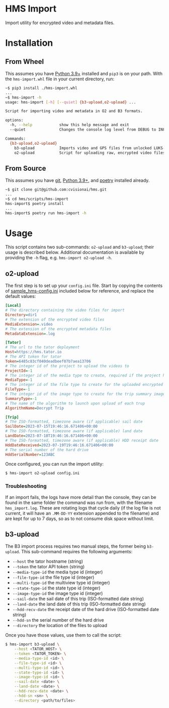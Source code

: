 # HMS Import

Import utility for encrypted video and metadata files.

# Installation

## From Wheel

This assumes you have [Python 3.9+](https://www.python.org/downloads/) installed and `pip3` is on
your path. With the `hms-import.whl` file in your current directory, run:

```bash
~$ pip3 install ./hms-import.whl
...
~$ hms-import -h
usage: hms-import [-h] [--quiet] {b3-upload,o2-upload} ...

Script for importing video and metadata in O2 and B3 formats.

options:
  -h, --help            show this help message and exit
  --quiet               Changes the console log level from DEBUG to INFO

Commands:
  {b3-upload,o2-upload}
    b3-upload           Imports video and GPS files from unlocked LUKS-encrypted device
    o2-upload           Script for uploading raw, encrypted video files.
```

## From Source

This assumes you have [git](https://git-scm.com/book/en/v2/Getting-Started-Installing-Git), [Python
3.9+](https://www.python.org/downloads/), and
[poetry](https://python-poetry.org/docs/#osx--linux--bashonwindows-install-instructions) installed
already.

```bash
~$ git clone git@github.com:cvisionai/hms.git
...
~$ cd hms/scripts/hms-import
hms-import$ poetry install
...
hms-import$ poetry run hms-import -h
```

# Usage

This script contains two sub-commands: `o2-upload` and `b3-upload`; their usage is described below.
Additional documentation is available by providing the `-h` flag, e.g. `hms-import o2-upload -h`.

## o2-upload

The first step is to set up your `config.ini` file. Start by copying the contents of
[sample_hms-config.ini](./sample_hms-config.ini) included below for reference, and replace the
default values:

```ini
[Local]
# The directory containing the video files for import
Directory=dir1
# The extension of the encrypted video files
MediaExtension=.video
# The extension of the encrypted metadata files
MetadataExtension=.log

[Tator]
# The url to the tator deployment
Host=https://hms.tator.io
# The API token for tator
Token=6485c83cf040deadbeef07b7aea13706
# The integer id of the project to upload the videos to
ProjectId=-1
# The integer id of the media type to create, required if the project has more than one video media type
MediaType=-1
# The integer id of the file type to create for the uploaded encrypted sensor data file
FileType=-1
# The integer id of the image type to create for the trip summary image
SummaryType=-1
# The name of the algorithm to launch upon upload of each trup
AlgorithmName=Decrypt Trip

[Trip]
# The ISO-formatted, timezone aware (if applicable) sail date
SailDate=2023-07-15T19:46:16.671406+00:00
# The ISO-formatted, timezone aware (if applicable) land date
LandDate=2023-07-18T19:46:16.671406+00:00
# The ISO-formatted, timezone aware (if applicable) HDD receipt date
HddDateReceived=2023-07-19T19:46:16.671406+00:00
# The serial number of the hard drive
HddSerialNumber=123ABC
```

Once configured, you can run the import utility:

```bash
$ hms-import o2-upload config.ini
```

### Troubleshooting

If an import fails, the logs have more detail than the console, they can be found in the same folder
the command was run from, with the filename `hms_import.log`. These are rotating logs that cycle
daily (if the log file is not current, it will have an `.MM-DD-YY` extension appended to the
filename) and are kept for up to 7 days, so as to not consume disk space without limit.


## b3-upload

The B3 import process requires two manual steps, the former being `b3-upload`. This sub-command
requires the following arguments:

* `--host` the tator hostname (string)
* `--token` the tator API token (string)
* `--media-type-id` the media type id (integer)
* `--file-type-id` the file type id (integer)
* `--multi-type-id` the multiview type id (integer)
* `--state-type-id` the state type id (integer)
* `--image-type-id` the image type id (integer)
* `--sail-date` the sail date of this trip (ISO-formatted date string)
* `--land-date` the land date of this trip (ISO-formatted date string)
* `--hdd-recv-date` the receipt date of the hard drive (ISO-formatted date string)
* `--hdd-sn` the serial number of the hard drive
* `--directory` the location of the files to upload

Once you have those values, use them to call the script:

```bash
$ hms-import b3-upload \
    --host <TATOR_HOST> \
    --token <TATOR_TOKEN> \
    --media-type-id <id> \
    --file-type-id <id> \
    --multi-type-id <id> \
    --state-type-id <id> \
    --image-type-id <id> \
    --sail-date <date> \
    --land-date <date> \
    --hdd-recv-date <date> \
    --hdd-sn <sn> \
    --directory <path/to/files>
```
